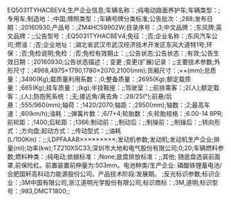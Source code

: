 EQ5031TYHACBEV4;生产企业信息;车辆名称：;纯电动路面养护车;车辆类型：;专用车;制造地：;中国;牌照类型：;车辆号牌分类标准;公告批次：;288;发布日期：;20160930;产品号：;ZM4HC59902W;目录序号：;3;中文品牌：;东风牌;英文品牌：;;公告型号：;EQ5031TYHACBEV4;免征：;否;企业名称：;东风汽车公司;燃油：;否;企业地址：;湖北省武汉市武汉经济技术开发区东风大道特1号;环保：;否;免检说明;免检：;否;免检有效期止：;;公告状态;公告状态：;有效;公告生效日期：;20160930;公告状态描述：; 变更 ;变更(扩展)记录：;;主要技术参数;外形尺寸：;4968,4975×1790,1780×2070,2100(mm);货厢尺寸：;××(mm);总质量：;3490(Kg);载质量利用系数：;0;整备质量：;2695(Kg);额定载质量：;665(Kg);挂车质量：;(kg);半挂鞍座：;;驾驶室：;;前排乘客：;2(人);额定载客：;(人);防抱死系统：;无;接近角/离去角：;28/25(°);前悬/后悬：;555/960(mm);轴荷：;1420/2070;轴距：;2950(mm);轴数：;2;最高车速：;80(km/h);油耗：;;弹簧片数：;6/7+4;轮胎数：;6;轮胎规格：;6.00-14 8PR;前轮距：;1400;后轮距：;1366;制动前：;;制动后：;;制操前：;;制操后：;;转向形式：;方向盘;起动方式：;;传动型式：;;油耗(L/100Km)：;;;LDPFAAAB×××××××××;发动机参数;发动机;发动机生产企业;排量(ml);功率(kw);TZ210XSC33;深圳市大地和电气股份有限公司;0;20;车辆燃料参数;燃料种类：;纯电动;依据标准：;None;底盘排放标准：;;其他; 随底盘选装前面罩,前保险杠。前置装置前伸量为:503mm。电池种类/生产企业: 磷酸铁锂蓄电池/合肥国轩高科动力能源股份公司。产品技术阶段:发展期。 ;反光标识参数;标识企业：;3M中国有限公司,浙江道明光学股份有限公司;标识商标：;3M,道明;标识型号：;983,DMCT1800;;